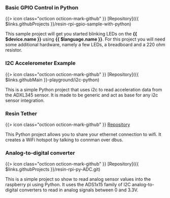 ### Basic GPIO Control in Python

{{> icon class="octicon octicon-mark-github" }}
[Repository]({{ $links.githubProjects }}/resin-rpi-gpio-sample-with-python)

This sample project will get you started blinking LEDs on the **{{ $device.name }}** using **{{ $language.name }}**. For this project you will need some additional hardware, namely a few LEDs, a breadboard and a 220 ohm resistor.

### I2C Accelerometer Example

{{> icon class="octicon octicon-mark-github" }}
[Repository]({{ $links.githubMain }}-playground/i2c-python)

This is a simple Python project that uses i2c to read acceleration data from the ADXL345 sensor. It is made to be generic and act as base for any i2c sensor integration.

### Resin Tether

{{> icon class="octicon octicon-mark-github" }}
[Repository](https://github.com/petrosagg/resin-tether)

This Python project allows you to share your ethernet connection to wifi. It creates a WiFi hotspot by talking to connman over dbus.

### Analog-to-digital converter

{{> icon class="octicon octicon-mark-github" }}
[Repository]({{ $links.githubProjects }}/resin-rpi-py-ADC.git)

This is a simple project so show to read analog sensor values into the raspberry pi using Python. It uses the ADS1x15 family of I2C analog-to-digital converters to read in analog signals between 0 and 3.3V.
